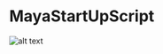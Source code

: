 # MayaStartUpScript
![alt text](https://github.com/ElisaStresemann/MayaStartUpScript/blob/main/mayastartupscript.jpg?raw=true)
